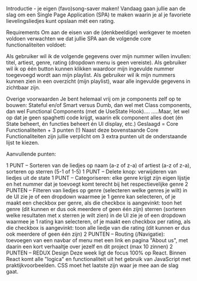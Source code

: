 Introductie - je eigen (favo)song-saver maken!
Vandaag gaan jullie aan de slag om een Single Page Application (SPA) te maken waarin je al je favoriete lievelingsliedjes kunt opslaan mét een rating.

Requirements
Om aan de eisen van de (denkbeeldige) werkgever te moeten voldoen verwachten we dat jullie SPA aan de volgende core functionaliteiten voldoet:

Als gebruiker wil ik de volgende gegevens over mijn nummer willen invullen: titel, artiest, genre, rating (dropdown menu is geen vereiste).
Als gebruiker wil ik op één button kunnen klikken waardoor mijn ingevulde nummer toegevoegd wordt aan mijn playlist.
Als gebruiker wil ik mijn nummers kunnen zien in een overzicht (mijn playlist), waar alle ingevulde gegevens in zichtbaar zijn.

Overige voorwaarden
Je bent helemaal vrij om je components zelf op te bouwen: Stateful en/of Smart versus Dumb, dan wel met Class components, dan wel Functional Components (met de UseState Hook)....
.....Maar, let wel op dat je geen spaghetti code krijgt, waarin elk component alles doet (én State beheert, én functies beheert én UI display, etc.)
Geslaagd = Core Functionaliteiten + 3 punten (!)
Naast deze bovenstaande Core Functionaliteiten zijn jullie verplicht om 3 extra punten uit de onderstaande lijst te kiezen.

Aanvullende punten:

1 PUNT – Sorteren van de liedjes op naam (a-z of z-a) of artiest (a-z of z-a), sorteren op sterren (5-1 of 1-5)
1 PUNT – Delete knop: verwijderen van liedjes uit de state
1 PUNT – Categoriseren: elke genre krijgt zijn eigen lijstje en het nummer dat je toevoegt komt terecht bij het respectievelijke genre
2 PUNTEN – Filteren van liedjes op
genre (selecteren welke genres je wilt) in de UI zie je of een dropdown waarmee je 1 genre kan selecteren, of je maakt een checkbox per genre, als die checkbox is aangevinkt: toon het genre (dit kunnen er dus ook meerdere of geen één zijn)
sterren (sorteren welke resultaten met x sterren je wilt zien) in de UI zie je of een dropdown waarmee je 1 rating kan selecteren, of je maakt een checkbox per rating, als die checkbox is aangevinkt: toon alle liedje van die rating (dit kunnen er dus ook meerdere of geen één zijn)
2 PUNTEN – Routing (/Navigatie): toevoegen van een navbar of menu met een link en pagina "About us", met daarin een kort verhaaltje over jezelf en dit project (max 10 zinnen)
2 PUNTEN – REDUX
Design
Deze week ligt de focus 100% op React. Binnen React komt alle "logica" en functionaliteit uit het gebruik van JavaScript met praktijkvoorbeelden. CSS moet het laatste zijn waar je mee aan de slag gaat.
